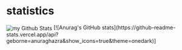 # statistics
<img align="center" src="https://github-readme-stats.vercel.app/api?username=geborne&include_all_commits=true&count_private=true&show_icons=true&line_height=20&title_color=2B5BBD&icon_color=1124BB&text_color=A1A1A1&bg_color=0,000000,130F40" alt="my Github Stats"/>
[![Anurag's GitHub stats](https://github-readme-stats.vercel.app/api?geborne=anuraghazra&show_icons=true&theme=onedark)]
